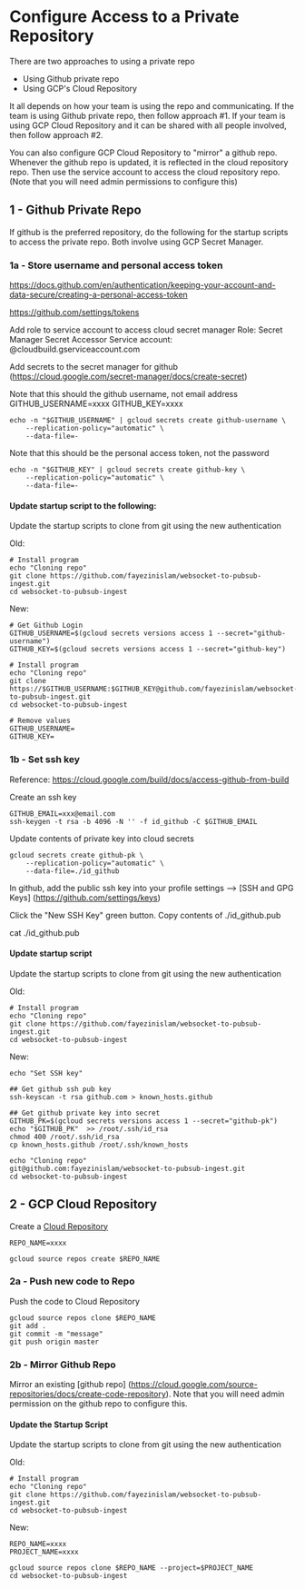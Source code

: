 
# Configure Access to a Private Repository

There are two approaches to using a private repo 
 * Using Github private repo
 * Using GCP's Cloud Repository

It all depends on how your team is using the repo and communicating.  If the team is using Github private repo, then follow approach #1.  If your team is using GCP Cloud Repository and it can be shared with all people involved, then follow approach #2.

You can also configure GCP Cloud Repository to "mirror" a github repo.  Whenever the github repo is updated, it is reflected in the cloud repository repo.  Then use the service account to access the cloud repository repo.  (Note that you will need admin permissions to configure this)

## 1 - Github Private Repo

If github is the preferred repository, do the following for the startup scripts to access the private repo.  Both involve using GCP Secret Manager.

### 1a - Store username and personal access token

https://docs.github.com/en/authentication/keeping-your-account-and-data-secure/creating-a-personal-access-token

https://github.com/settings/tokens

Add role to service account to access cloud secret manager
Role: Secret Manager Secret Accessor
Service account: @cloudbuild.gserviceaccount.com 

Add secrets to the secret manager for github (https://cloud.google.com/secret-manager/docs/create-secret)

Note that this should the github username, not email address
GITHUB_USERNAME=xxxx
GITHUB_KEY=xxxx

```
echo -n "$GITHUB_USERNAME" | gcloud secrets create github-username \
    --replication-policy="automatic" \
    --data-file=-
```
Note that this should be the personal access token, not the password
```
echo -n "$GITHUB_KEY" | gcloud secrets create github-key \
    --replication-policy="automatic" \
    --data-file=-
```

#### Update startup script to the following:

Update the startup scripts to clone from git using the new authentication


Old:
```
# Install program
echo "Cloning repo"
git clone https://github.com/fayezinislam/websocket-to-pubsub-ingest.git
cd websocket-to-pubsub-ingest
```

New: 
```
# Get Github Login 
GITHUB_USERNAME=$(gcloud secrets versions access 1 --secret="github-username")
GITHUB_KEY=$(gcloud secrets versions access 1 --secret="github-key")

# Install program
echo "Cloning repo"
git clone https://$GITHUB_USERNAME:$GITHUB_KEY@github.com/fayezinislam/websocket-to-pubsub-ingest.git
cd websocket-to-pubsub-ingest

# Remove values
GITHUB_USERNAME=
GITHUB_KEY=
```

### 1b - Set ssh key

Reference: https://cloud.google.com/build/docs/access-github-from-build

Create an ssh key

```
GITHUB_EMAIL=xxx@email.com
ssh-keygen -t rsa -b 4096 -N '' -f id_github -C $GITHUB_EMAIL
```

Update contents of private key into cloud secrets
```
gcloud secrets create github-pk \
    --replication-policy="automatic" \
    --data-file=./id_github
```

In github, add the public ssh key into your profile settings --> [SSH and GPG Keys] (https://github.com/settings/keys)

Click the "New SSH Key" green button.  Copy contents of ./id_github.pub

cat ./id_github.pub


#### Update startup script

Update the startup scripts to clone from git using the new authentication


Old:
```
# Install program
echo "Cloning repo"
git clone https://github.com/fayezinislam/websocket-to-pubsub-ingest.git
cd websocket-to-pubsub-ingest
```

New:
```
echo "Set SSH key"

## Get github ssh pub key
ssh-keyscan -t rsa github.com > known_hosts.github

## Get github private key into secret
GITHUB_PK=$(gcloud secrets versions access 1 --secret="github-pk")
echo "$GITHUB_PK"  >> /root/.ssh/id_rsa
chmod 400 /root/.ssh/id_rsa
cp known_hosts.github /root/.ssh/known_hosts

echo "Cloning repo"
git@github.com:fayezinislam/websocket-to-pubsub-ingest.git
cd websocket-to-pubsub-ingest
```

## 2 - GCP Cloud Repository


Create a [Cloud Repository](https://cloud.google.com/source-repositories/docs/create-code-repository)

```
REPO_NAME=xxxx

gcloud source repos create $REPO_NAME
```

### 2a - Push new code to Repo

Push the code to Cloud Repository
```
gcloud source repos clone $REPO_NAME
git add .
git commit -m "message"
git push origin master
```

### 2b - Mirror Github Repo

Mirror an existing [github repo] (https://cloud.google.com/source-repositories/docs/create-code-repository).  Note that you will need admin permission on the github repo to configure this.


#### Update the Startup Script


Update the startup scripts to clone from git using the new authentication

Old:
```
# Install program
echo "Cloning repo"
git clone https://github.com/fayezinislam/websocket-to-pubsub-ingest.git
cd websocket-to-pubsub-ingest
```

New:
```
REPO_NAME=xxxx
PROJECT_NAME=xxxx

gcloud source repos clone $REPO_NAME --project=$PROJECT_NAME
cd websocket-to-pubsub-ingest
```


